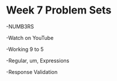 # Week 7 Problem Sets

-NUMB3RS


-Watch on YouTube


-Working 9 to 5


-Regular, um, Expressions


-Response Validation
